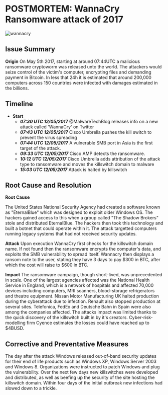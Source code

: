 # POSTMORTEM: WannaCry Ransomware attack of 2017
![wannacry](https://mybroadband.co.za/news/wp-content/uploads/2017/05/WannaCry.jpg)

## Issue Summary
**Origin**
On May 5th 2017, starting at around 07:44UTC a malicious ransomware cryptoworm was released unto the world. The attackers would seize control of the victim's computer, encrypting files and demanding payment in Bitcoin.
In less that 24h it is estimated that around 200,000 computers across 150 countries were infected with damages estimated in the billions.

## Timeline
* **Start** 
	* ***07:30 UTC 12/05/2017*** @MalwareTechBlog releases info on a new attack called 'WannaCry' on Twitter
	* ***07:43 UTC 12/05/2017*** Cisco Umbrella pushes the kill switch to prevent the virus spreading
	* ***07:44 UTC 12/05/2017*** A vulnerable SMB port in Asia is the first target of the attack.
	* ***09:33 UTC 12/05/2017*** Cisco AMP detects the ransomware.
	* ***10:12 UTC 12/05/2017*** Cisco Umbrella adds attribution of the attack type to ransomware and moves the killswitch domain to malware
	* ***15:03 UTC 12/05/2017*** Attack is halted by killswitch


## Root Cause and Resolution

**Root Cause**

The United States National Security Agency had created a software known as "EternalBlue" which was designed to exploit older Windows OS. The hackers gained access to this when a group called "The Shadow Brokers" stole and distributed EternalBlue. The hackers then took this technology and built a botnet that could operate within it. The attack targetted computers running legacy systems that had not received security updates.

**Attack**
Upon execution WannaCry first checks for the killswitch domain name. If not found then the ransomware encrypts the computer's data, and exploits the SMB vulnerability to spread itself.
Wannacry then displays a ransom note to the user, stating they have 3 days to pay $300 in BTC, after which the cost will raise to $600 in BTC.

**Impact**
The ransomware campaign, though short-lived, was unprecedented in scale. One of the largest agencies affected was the National Health Service in England, which is a network of hospitals and affected 70,000 devices including computers, MRI scanners, blood-storage refrigerators and theatre equipment. Nissan Motor Manufacturing UK halted production during the cyberattack due to infection. Renault also stopped production at several sites. Telefonica, FedEx and Deutsche Bahn in Spain were also among the companies affected.
The attacks impact was limited thanks to the quick discovery of the killswitch built in by it's creators. Cyber-risk-modelling firm Cyence estimates the losses could have reached up to $4BUSD.

## Corrective and Preventative Measures
The day after the attack Windows released out-of-band security updates for their end of life products such as Windows XP, Windows Server 2003 and Windows 8.
Organizations were instructed to patch Windows and plug the vulnerability. Over the next few days new killswitches were developed and distributed, as well as beefing up the security of the site hosting the killswitch domain. Within four days of the initial outbreak new infections had slowed down to a trickle.

